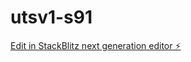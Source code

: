 # utsv1-s91

[Edit in StackBlitz next generation editor ⚡️](https://stackblitz.com/~/github.com/K0unty/utsv1-s91)